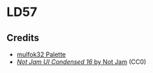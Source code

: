 # LD57



## Credits

- [mulfok32 Palette](https://lospec.com/palette-list/mulfok32)
- [_Not Jam UI Condensed 16_ by Not Jam](https://not-jam.itch.io/not-jam-ui-condensed-16) (CC0)
